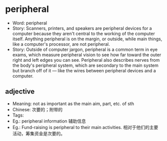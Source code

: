 # peripheral

- Word: peripheral
- Story: Scanners, printers, and speakers are peripheral devices for a computer because they aren't central to the working of the computer itself. Anything peripheral is on the margin, or outside, while main things, like a computer's processor, are not peripheral.
- Story: Outside of computer jargon, peripheral is a common term in eye exams, which measure peripheral vision to see how far toward the outer right and left edges you can see. Peripheral also describes nerves from the body's peripheral system, which are secondary to the main system but branch off of it — like the wires between peripheral devices and a computer.

## adjective

- Meaning: not as important as the main aim, part, etc. of sth
- Chinese: 次要的；附带的
- Tags: 
- Eg.: peripheral information 辅助信息
- Eg.: Fund-raising is peripheral to their main activities. 相对于他们的主要活动，筹集资金是次要的。

